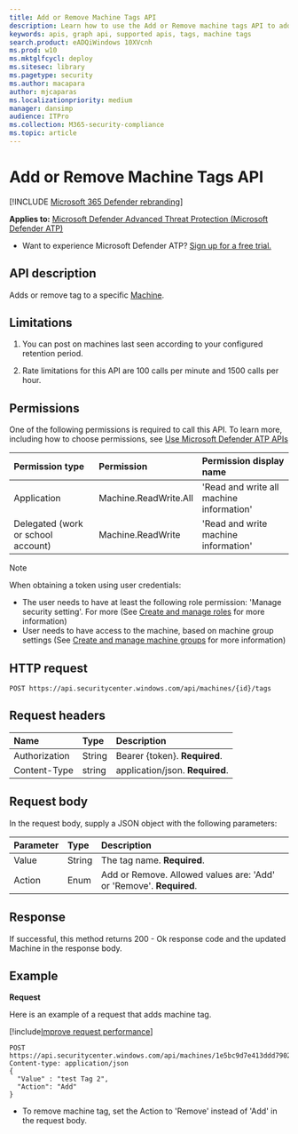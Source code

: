 ```yaml
---
title: Add or Remove Machine Tags API
description: Learn how to use the Add or Remove machine tags API to adds or remove a tag for a machine in Microsoft Defender Advanced Threat Protection.
keywords: apis, graph api, supported apis, tags, machine tags
search.product: eADQiWindows 10XVcnh
ms.prod: w10
ms.mktglfcycl: deploy
ms.sitesec: library
ms.pagetype: security
ms.author: macapara
author: mjcaparas
ms.localizationpriority: medium
manager: dansimp
audience: ITPro
ms.collection: M365-security-compliance  
ms.topic: article
---
```


# Add or Remove Machine Tags API

[!INCLUDE [Microsoft 365 Defender rebranding](../../includes/microsoft-defender.md)]


**Applies to:** [Microsoft Defender Advanced Threat Protection (Microsoft Defender ATP)](https://go.microsoft.com/fwlink/p/?linkid=2069559)

- Want to experience Microsoft Defender ATP? [Sign up for a free trial.](https://www.microsoft.com/microsoft-365/windows/microsoft-defender-atp?ocid=docs-wdatp-exposedapis-abovefoldlink) 

## API description

Adds or remove tag to a specific [Machine](machine.md).

## Limitations

1. You can post on machines last seen according to your configured retention period.

2. Rate limitations for this API are 100 calls per minute and 1500 calls per hour.


## Permissions

One of the following permissions is required to call this API. To learn more, including how to choose permissions, see [Use Microsoft Defender ATP APIs](apis-intro.md)

Permission type |    Permission    |    Permission display name
:---|:---|:---
Application |    Machine.ReadWrite.All |    'Read and write all machine information'
Delegated (work or school account) | Machine.ReadWrite | 'Read and write machine information'

>[!Note]
> When obtaining a token using user credentials:
>
>- The user needs to have at least the following role permission: 'Manage security setting'. For more  (See [Create and manage roles](user-roles.md) for more information)
>- User needs to have access to the machine, based on machine group settings (See [Create and manage machine groups](machine-groups.md) for more information)

## HTTP request

```http
POST https://api.securitycenter.windows.com/api/machines/{id}/tags
```

## Request headers

Name | Type | Description
:---|:---|:---
Authorization | String | Bearer {token}. **Required**.
Content-Type | string | application/json. **Required**.

## Request body

In the request body, supply a JSON object with the following parameters:

Parameter |    Type    | Description
:---|:---|:---
Value |    String |    The tag name. **Required**.
Action    | Enum |    Add or Remove. Allowed values are: 'Add' or 'Remove'. **Required**.


## Response

If successful, this method returns 200 - Ok response code and the updated Machine in the response body.

## Example

**Request**

Here is an example of a request that adds machine tag.

[!include[Improve request performance](../../includes/improve-request-performance.md)]

```http
POST https://api.securitycenter.windows.com/api/machines/1e5bc9d7e413ddd7902c2932e418702b84d0cc07/tags
Content-type: application/json
{
  "Value" : "test Tag 2",
  "Action": "Add"
}
```

- To remove machine tag, set the Action to 'Remove' instead of 'Add' in the request body.
